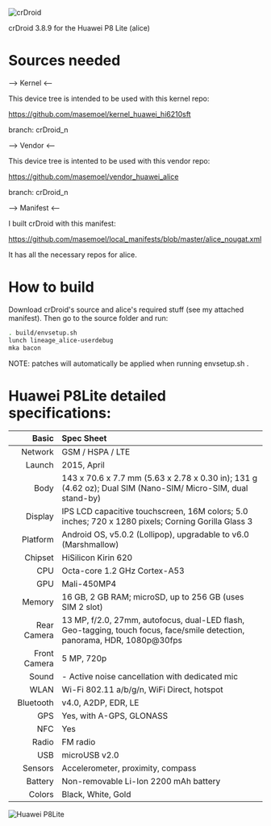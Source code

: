 ![crDroid](https://camo.githubusercontent.com/66222527ac34ef135635339adaa9352a479ba331/68747470733a2f2f637264726f69642e6e65742f696d672f6c6f676f2e706e67 "crDroid")

crDroid 3.8.9 for the Huawei P8 Lite (alice)

# Sources needed
--> Kernel <--

This device tree is intended to be used with this kernel repo:

https://github.com/masemoel/kernel_huawei_hi6210sft

branch: crDroid_n

--> Vendor <--

This device tree is intented to be used with this vendor repo:

https://github.com/masemoel/vendor_huawei_alice

branch: crDroid_n

--> Manifest <--

I built crDroid with this manifest:

https://github.com/masemoel/local_manifests/blob/master/alice_nougat.xml

It has all the necessary repos for alice.

# How to build
Download crDroid's source and alice's required stuff (see my attached manifest). Then go to the source folder and run:

```bash
. build/envsetup.sh
lunch lineage_alice-userdebug
mka bacon
```
NOTE: patches will automatically be applied when running envsetup.sh .

Huawei P8Lite detailed specifications:
======================================

Basic         |Spec Sheet
-------------:|:--------------------------------------------------------------------------------------------------------------------------
Network	      | GSM / HSPA / LTE
Launch	      |2015, April
Body	      |143 x 70.6 x 7.7 mm (5.63 x 2.78 x 0.30 in); 131 g (4.62 oz); Dual SIM (Nano-SIM/ Micro-SIM, dual stand-by)
Display	      |IPS LCD capacitive touchscreen, 16M colors; 5.0 inches; 720 x 1280 pixels; Corning Gorilla Glass 3
Platform      |Android OS, v5.0.2 (Lollipop), upgradable to v6.0 (Marshmallow)
Chipset	      |HiSilicon Kirin 620
CPU	      |Octa-core 1.2 GHz Cortex-A53
GPU	      |Mali-450MP4
Memory	      |16 GB, 2 GB RAM; microSD, up to 256 GB (uses SIM 2 slot)
Rear Camera   |13 MP, f/2.0, 27mm, autofocus, dual-LED flash, Geo-tagging, touch focus, face/smile detection, panorama, HDR, 1080p@30fps
Front Camera  |5 MP, 720p
Sound	      |- Active noise cancellation with dedicated mic
WLAN	      |Wi-Fi 802.11 a/b/g/n, WiFi Direct, hotspot
Bluetooth     |v4.0, A2DP, EDR, LE
GPS	      |Yes, with A-GPS, GLONASS
NFC	      |Yes
Radio	      |FM radio
USB	      |microUSB v2.0
Sensors	      |Accelerometer, proximity, compass
Battery	      |Non-removable Li-Ion 2200 mAh battery
Colors 	      |Black, White, Gold

![Huawei P8Lite](http://cdn2.gsmarena.com/vv/pics/huawei/huawei-p8-lite.jpg "Huawei P8Lite")
